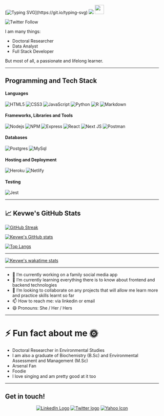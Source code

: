 [![Typing SVG](https://readme-typing-svg.herokuapp.com?color=%23D87093&size=15&lines=Hello+there%2C+nice+to+meet+you.+I+am+Kevwe!)](https://git.io/typing-svg)
![](banner/githubBanner.png) <img src="https://raw.githubusercontent.com/MartinHeinz/MartinHeinz/master/wave.gif" width="30px">

![Twitter Follow](https://img.shields.io/twitter/follow/Kevwe_Olomu?style=social)

I am many things:
- Doctoral Researcher
- Data Analyst
- Full Stack Developer

But most of all, a passionate and lifelong learner.

---

## Programming and Tech Stack
#### Languages
![HTML5](https://img.shields.io/badge/HTML5-E34F26?style=for-the-badge&logo=html5&logoColor=white)
![CSS3](https://img.shields.io/badge/CSS3-1572B6?style=for-the-badge&logo=css3&logoColor=white)
![JavaScript](https://img.shields.io/badge/JavaScript-323330?style=for-the-badge&logo=javascript&logoColor=F7DF1E)
![Python](https://img.shields.io/badge/Python-FFD43B?style=for-the-badge&logo=python&logoColor=306998)
![R](https://img.shields.io/badge/R-563D7C?style=for-the-badge&logo=r&logocolor=blue)
![Markdown](https://img.shields.io/badge/Markdown-000000?style=for-the-badge&logo=markdown&logoColor=white)

#### Frameworks, Libraries and Tools
![Nodejs](https://img.shields.io/badge/Node.js-339933?style=for-the-badge&logo=nodedotjs&logoColor=white)
![NPM](https://img.shields.io/badge/npm-CB3837?style=for-the-badge&logo=npm&logoColor=white)
![Express](https://img.shields.io/badge/Express.js-404D59?style=for-the-badge)
![React](https://img.shields.io/badge/React-20232A?style=for-the-badge&logo=react&logoColor=61DAFB)
![Next JS](https://img.shields.io/badge/Next-black?style=for-the-badge&logo=next.js&logoColor=white)
![Postman](https://img.shields.io/badge/Postman-FF6C37?style=for-the-badge&logo=postman&logoColor=white)

#### Databases
![Postgres](https://img.shields.io/badge/postgres-%23316192.svg?style=for-the-badge&logo=postgresql&logoColor=white)
![MySql](https://img.shields.io/badge/mysql-20232A.svg?style=for-the-badge&logo=msql&logoColor=white)

#### Hosting and Deployment
![Heroku](https://img.shields.io/badge/heroku-%23430098.svg?style=for-the-badge&logo=heroku&logoColor=white)
![Netlify](https://img.shields.io/badge/netlify-%23000000.svg?style=for-the-badge&logo=netlify&logoColor=#00C7B7)

#### Testing
![Jest](https://img.shields.io/badge/-jest-%23C21325?style=for-the-badge&logo=jest&logoColor=white)

---

## &#x1f4c8; Kevwe's GitHub Stats

[![GitHub Streak](http://github-readme-streak-stats.herokuapp.com?user=kevweolomu&theme=dark&background=000000)](https://git.io/streak-stats)

[![Kevwe's GitHub stats](https://github-readme-stats.vercel.app/api?username=kevweolomu&theme=radical&show_icons=true)](https://github.com/kevweolomu)

[![Top Langs](https://github-readme-stats.vercel.app/api/top-langs/?username=kevweolomu&langs_count=8&theme=synthwave)](https://github.com/anuraghazra/github-readme-stats)

--- 

[![Kevwe's wakatime stats](https://github-readme-stats.vercel.app/api/wakatime?username=kevweolomu)](https://github.com/kevweolomu/github-readme-stats)

---

- 🔭 I’m currently working on a family social media app
- 🌱 I’m currently learning everything there is to know about frontend and backend technologies
- 👯 I’m looking to collaborate on any projects that will allow me learn more and practice skills learnt so far
- 📫 How to reach me: via linkedin or email
- 😄 Pronouns: She / Her / Hers

---

# ⚡ Fun fact about me 🌞
- Doctoral Researcher in Environmental Studies
- I am also a graduate of Biochemistry (B.Sc) and Environmental Assessment and Management (M.Sc)
- Arsenal Fan
- Foodie
- I love singing and am pretty good at it too

---

## Get in touch!
<p align="center">
<a href="https://www.linkedin.com/in/kevweolomu/" title="LinkedIn"><img src="https://img.shields.io/badge/LinkedIn-0077B5?style=for-the-badge&logo=linkedin&logoColor=white"  alt="LinkedIn Logo"  /></a> 
<a href="https://twitter.com/Kevwe_Olomu" title="Twitter"><img src="https://img.shields.io/badge/Twitter-1DA1F2?style=for-the-badge&logo=twitter&logoColor=white"  alt="Twitter logo" /></a> 
<!--     <a href="https://kevweolomu.com/">
		<img src="https://img.shields.io/badge/portfolio-1AA260?style=for-the-badge&logo=About.me&logoColor=white" /> </a> --> 
  <a href="mailto:kevweolomu@yahoo.ca" title="Write me an email"><img src="https://img.shields.io/badge/yahoo-D14836?style=for-the-badge&logo=yahoo&logoColor=white"  alt="Yahoo Icon" /></a>
 </p>
